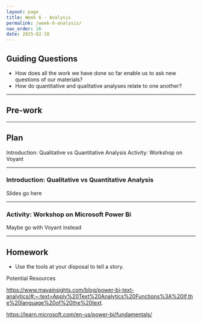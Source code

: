 ```yaml
---
layout: page
title: Week 6 - Analysis
permalink: /week-6-analysis/
nav_order: 16
date: 2025-02-18
---
```


## Guiding Questions

* How does all the work we have done so far enable us to ask new questions of our materials?
* How do quantitative and qualitative analyses relate to one another?

---
## Pre-work

---
## Plan

Introduction: Qualitative vs Quantitative Analysis
Activity: Workshop on Voyant

---
### Introduction: Qualitative vs Quantitative Analysis
Slides go here

---
### Activity: Workshop on Microsoft Power Bi

Maybe go with Voyant instead


---
## Homework
* Use the tools at your disposal to tell a story.

Potential Resources

https://www.mayainsights.com/blog/power-bi-text-analytics/#:~:text=Apply%20Text%20Analytics%20Functions%3A%20If,the%20language%20of%20the%20text.

https://learn.microsoft.com/en-us/power-bi/fundamentals/